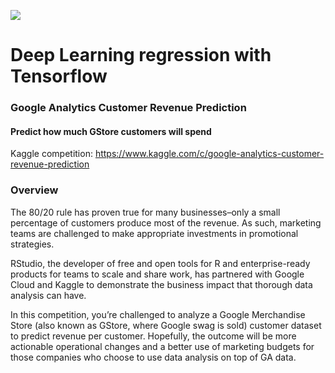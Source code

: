 ![](https://storage.googleapis.com/kaggle-media/competitions/RStudio/google_store.jpg)

# Deep Learning regression with Tensorflow

### Google Analytics Customer Revenue Prediction
#### Predict how much GStore customers will spend

Kaggle competition: https://www.kaggle.com/c/google-analytics-customer-revenue-prediction

### Overview
The 80/20 rule has proven true for many businesses–only a small percentage of customers produce most of the revenue. As such, marketing teams are challenged to make appropriate investments in promotional strategies.

RStudio, the developer of free and open tools for R and enterprise-ready products for teams to scale and share work, has partnered with Google Cloud and Kaggle to demonstrate the business impact that thorough data analysis can have.

In this competition, you’re challenged to analyze a Google Merchandise Store (also known as GStore, where Google swag is sold) customer dataset to predict revenue per customer. Hopefully, the outcome will be more actionable operational changes and a better use of marketing budgets for those companies who choose to use data analysis on top of GA data.